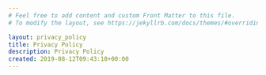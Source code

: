 ```yaml
---
# Feel free to add content and custom Front Matter to this file.
# To modify the layout, see https://jekyllrb.com/docs/themes/#overriding-theme-defaults

layout: privacy_policy
title: Privacy Policy
description: Privacy Policy
created: 2019-08-12T09:43:10+00:00
---
```

